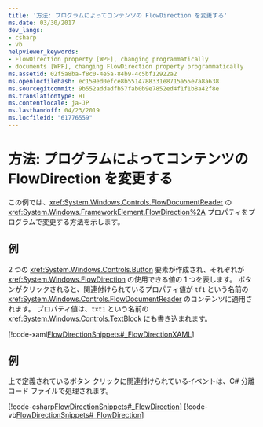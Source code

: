 ```yaml
---
title: '方法: プログラムによってコンテンツの FlowDirection を変更する'
ms.date: 03/30/2017
dev_langs:
- csharp
- vb
helpviewer_keywords:
- FlowDirection property [WPF], changing programmatically
- documents [WPF], changing FlowDirection property programmatically
ms.assetid: 02f5a8ba-f8c0-4e5a-84b9-4c5bf12922a2
ms.openlocfilehash: ec159ed0efce8b5514788331e8715a55e7a8a638
ms.sourcegitcommit: 9b552addadfb57fab0b9e7852ed4f1f1b8a42f8e
ms.translationtype: HT
ms.contentlocale: ja-JP
ms.lasthandoff: 04/23/2019
ms.locfileid: "61776559"
---
```

# <a name="how-to-change-the-flowdirection-of-content-programmatically"></a>方法: プログラムによってコンテンツの FlowDirection を変更する
この例では、<xref:System.Windows.Controls.FlowDocumentReader> の <xref:System.Windows.FrameworkElement.FlowDirection%2A> プロパティをプログラムで変更する方法を示します。  
  
## <a name="example"></a>例  
 2 つの <xref:System.Windows.Controls.Button> 要素が作成され、それぞれが <xref:System.Windows.FlowDirection> の使用できる値の 1 つを表します。 ボタンがクリックされると、関連付けられているプロパティ値が `tf1` という名前の <xref:System.Windows.Controls.FlowDocumentReader> のコンテンツに適用されます。  プロパティ値は、`txt1` という名前の <xref:System.Windows.Controls.TextBlock> にも書き込まれます。  
  
 [!code-xaml[FlowDirectionSnippets#_FlowDirectionXAML](~/samples/snippets/csharp/VS_Snippets_Wpf/FlowDirectionSnippets/CSharp/Window1.xaml#_flowdirectionxaml)]  
  
## <a name="example"></a>例  
 上で定義されているボタン クリックに関連付けられているイベントは、C# 分離コード ファイルで処理されます。  
  
 [!code-csharp[FlowDirectionSnippets#_FlowDirection](~/samples/snippets/csharp/VS_Snippets_Wpf/FlowDirectionSnippets/CSharp/Window1.xaml.cs#_flowdirection)]
 [!code-vb[FlowDirectionSnippets#_FlowDirection](~/samples/snippets/visualbasic/VS_Snippets_Wpf/FlowDirectionSnippets/VisualBasic/Window1.xaml.vb#_flowdirection)]
